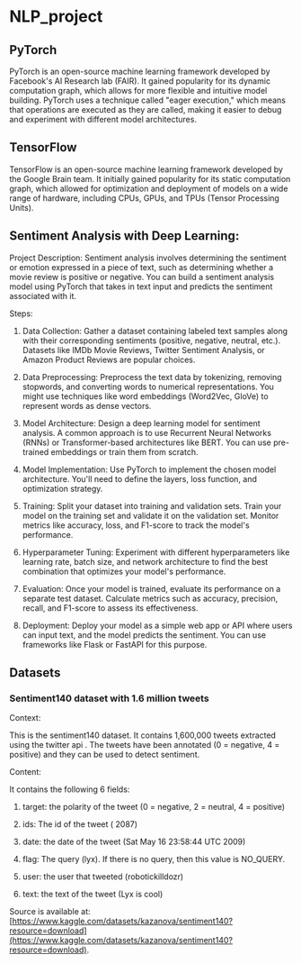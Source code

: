 # NLP_project

## PyTorch
PyTorch is an open-source machine learning framework developed by Facebook's AI Research lab (FAIR). It gained popularity for its dynamic computation graph, which allows for more flexible and intuitive model building. PyTorch uses a technique called "eager execution," which means that operations are executed as they are called, making it easier to debug and experiment with different model architectures.

## TensorFlow
TensorFlow is an open-source machine learning framework developed by the Google Brain team. It initially gained popularity for its static computation graph, which allowed for optimization and deployment of models on a wide range of hardware, including CPUs, GPUs, and TPUs (Tensor Processing Units).


## Sentiment Analysis with Deep Learning:

Project Description: Sentiment analysis involves determining the sentiment or emotion expressed in a piece of text, such as determining whether a movie review is positive or negative. You can build a sentiment analysis model using PyTorch that takes in text input and predicts the sentiment associated with it.

Steps:

1. Data Collection: Gather a dataset containing labeled text samples along with their corresponding sentiments (positive, negative, neutral, etc.). Datasets like IMDb Movie Reviews, Twitter Sentiment Analysis, or Amazon Product Reviews are popular choices.

2. Data Preprocessing: Preprocess the text data by tokenizing, removing stopwords, and converting words to numerical representations. You might use techniques like word embeddings (Word2Vec, GloVe) to represent words as dense vectors.

3. Model Architecture: Design a deep learning model for sentiment analysis. A common approach is to use Recurrent Neural Networks (RNNs) or Transformer-based architectures like BERT. You can use pre-trained embeddings or train them from scratch.

4. Model Implementation: Use PyTorch to implement the chosen model architecture. You'll need to define the layers, loss function, and optimization strategy.

5. Training: Split your dataset into training and validation sets. Train your model on the training set and validate it on the validation set. Monitor metrics like accuracy, loss, and F1-score to track the model's performance.

6. Hyperparameter Tuning: Experiment with different hyperparameters like learning rate, batch size, and network architecture to find the best combination that optimizes your model's performance.

7. Evaluation: Once your model is trained, evaluate its performance on a separate test dataset. Calculate metrics such as accuracy, precision, recall, and F1-score to assess its effectiveness.

8. Deployment: Deploy your model as a simple web app or API where users can input text, and the model predicts the sentiment. You can use frameworks like Flask or FastAPI for this purpose.

## Datasets
 <h3>Sentiment140 dataset with 1.6 million tweets</h3>
Context:

This is the sentiment140 dataset. It contains 1,600,000 tweets extracted using the twitter api . The tweets have been annotated (0 = negative, 4 = positive) and they can be used to detect sentiment.

Content:

It contains the following 6 fields:

1. target: the polarity of the tweet (0 = negative, 2 = neutral, 4 = positive)

2. ids: The id of the tweet ( 2087)

3. date: the date of the tweet (Sat May 16 23:58:44 UTC 2009)

4. flag: The query (lyx). If there is no query, then this value is NO_QUERY.

5. user: the user that tweeted (robotickilldozr)

6. text: the text of the tweet (Lyx is cool)

Source is available at: [https://www.kaggle.com/datasets/kazanova/sentiment140?resource=download](https://www.kaggle.com/datasets/kazanova/sentiment140?resource=download).